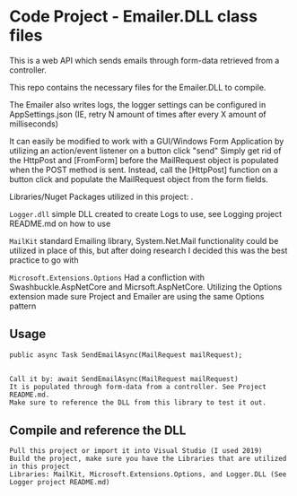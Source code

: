 # Code Project - Emailer.DLL class files

This is a web API which sends emails through form-data retrieved from a controller.

This repo contains the necessary files for the Emailer.DLL to compile.

The Emailer also writes logs, the logger settings can be configured in AppSettings.json (IE, retry N amount of times after every X amount of milliseconds)

It can easily be modified to work with a GUI/Windows Form Application by utilizing an action/event listener on a button click "send"
Simply get rid of the HttpPost and [FromForm] before the MailRequest object is populated when the POST method is sent.
Instead, call the [HttpPost] function on a button click and populate the MailRequest object from the form fields.

Libraries/Nuget Packages utilized in this project: .

`Logger.dll` simple DLL created to create Logs to use, see Logging project README.md on how to use

`MailKit` standard Emailing library,  System.Net.Mail functionality could be utilized in place of this, but after doing research I decided this was the best practice to go with

`Microsoft.Extensions.Options` Had a confliction with Swashbuckle.AspNetCore and Micrsoft.AspNetCore. Utilizing the Options extension made sure Project and Emailer are using the same Options<T> pattern
    
## Usage

    public async Task SendEmailAsync(MailRequest mailRequest);

##
    Call it by: await SendEmailAsync(MailRequest mailRequest)
    It is populated through form-data from a controller. See Project README.md.
    Make sure to reference the DLL from this library to test it out.
    
## Compile and reference the DLL

    Pull this project or import it into Visual Studio (I used 2019)
    Build the project, make sure you have the Libraries that are utilized in this project
    Libraries: MailKit, Microsoft.Extensions.Options, and Logger.DLL (See Logger project README.md)
